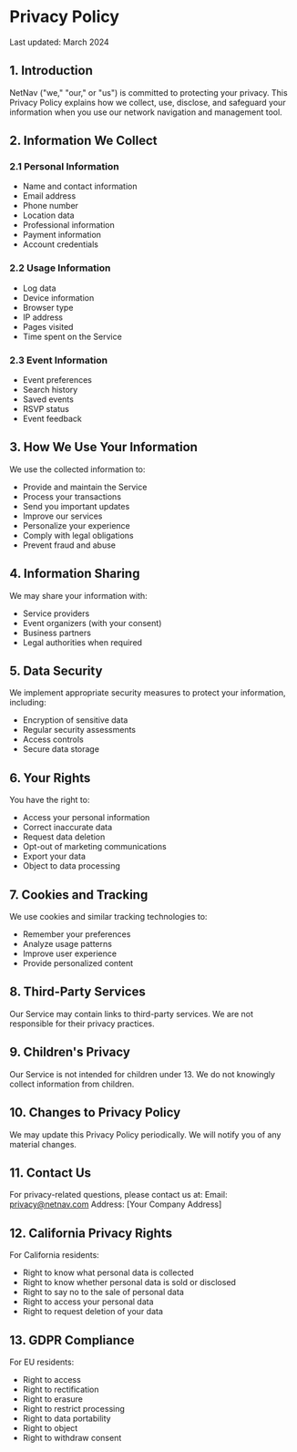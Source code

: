# Privacy Policy

Last updated: March 2024

## 1. Introduction

NetNav ("we," "our," or "us") is committed to protecting your privacy. This Privacy Policy explains how we collect, use, disclose, and safeguard your information when you use our network navigation and management tool.

## 2. Information We Collect

### 2.1 Personal Information

- Name and contact information
- Email address
- Phone number
- Location data
- Professional information
- Payment information
- Account credentials

### 2.2 Usage Information

- Log data
- Device information
- Browser type
- IP address
- Pages visited
- Time spent on the Service

### 2.3 Event Information

- Event preferences
- Search history
- Saved events
- RSVP status
- Event feedback

## 3. How We Use Your Information

We use the collected information to:

- Provide and maintain the Service
- Process your transactions
- Send you important updates
- Improve our services
- Personalize your experience
- Comply with legal obligations
- Prevent fraud and abuse

## 4. Information Sharing

We may share your information with:

- Service providers
- Event organizers (with your consent)
- Business partners
- Legal authorities when required

## 5. Data Security

We implement appropriate security measures to protect your information, including:

- Encryption of sensitive data
- Regular security assessments
- Access controls
- Secure data storage

## 6. Your Rights

You have the right to:

- Access your personal information
- Correct inaccurate data
- Request data deletion
- Opt-out of marketing communications
- Export your data
- Object to data processing

## 7. Cookies and Tracking

We use cookies and similar tracking technologies to:

- Remember your preferences
- Analyze usage patterns
- Improve user experience
- Provide personalized content

## 8. Third-Party Services

Our Service may contain links to third-party services. We are not responsible for their privacy practices.

## 9. Children's Privacy

Our Service is not intended for children under 13. We do not knowingly collect information from children.

## 10. Changes to Privacy Policy

We may update this Privacy Policy periodically. We will notify you of any material changes.

## 11. Contact Us

For privacy-related questions, please contact us at:
Email: privacy@netnav.com
Address: [Your Company Address]

## 12. California Privacy Rights

For California residents:

- Right to know what personal data is collected
- Right to know whether personal data is sold or disclosed
- Right to say no to the sale of personal data
- Right to access your personal data
- Right to request deletion of your data

## 13. GDPR Compliance

For EU residents:

- Right to access
- Right to rectification
- Right to erasure
- Right to restrict processing
- Right to data portability
- Right to object
- Right to withdraw consent
